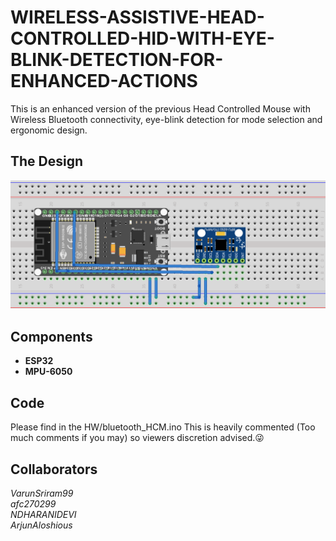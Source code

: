 # WIRELESS-ASSISTIVE-HEAD-CONTROLLED-HID-WITH-EYE-BLINK-DETECTION-FOR-ENHANCED-ACTIONS
This is an enhanced version of the previous Head Controlled Mouse with Wireless Bluetooth connectivity, eye-blink detection for mode selection and ergonomic design.

## The Design
![](images/BT%20HCM.png)

## Components

* __ESP32__
* __MPU-6050__

## Code

Please find in the HW/bluetooth_HCM.ino 
This is heavily commented (Too much comments if you may) so viewers discretion advised.😜

## Collaborators

_VarunSriram99_  
_afc270299_  
_NDHARANIDEVI_  
_ArjunAloshious_  
